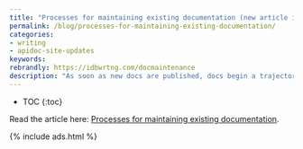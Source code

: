```yaml
---
title: "Processes for maintaining existing documentation (new article in API doc course)"
permalink: /blog/processes-for-maintaining-existing-documentation/
categories:
- writing
- apidoc-site-updates
keywords:
rebrandly: https://idbwrtng.com/docmaintenance
description: "As soon as new docs are published, docs begin a trajectory of decay. The natural progression of technology makes documentation outdated within a matter of months or years. New versions of web browsers, operating systems, supporting utilities and tools, etc., are released, and the whole technology landscape keeps moving forward, evolving, improving, and adjusting &mdash; all while documentation remains static. The more your documentation relies on third-party components, the faster it goes out of date. Most documentation efforts focus on creating *new* documentation, but what happens to all the *existing* documentation that is decaying? In this new article in my API doc course, I cover ways to maintain existing documentation to prevent it from rotting."
---
```


* TOC
{:toc}

Read the article here: [Processes for maintaining existing documentation](/learnapidoc/docapis_doc_maintenance_processes.html).

{% include ads.html %}
